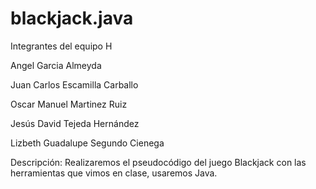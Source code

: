 # blackjack.java
Integrantes del equipo H

Angel Garcia Almeyda

Juan Carlos Escamilla Carballo

Oscar Manuel Martinez Ruiz

Jesús David Tejeda Hernández

Lizbeth Guadalupe Segundo Cienega

Descripción: Realizaremos el pseudocódigo del juego Blackjack con las herramientas que vimos en clase, usaremos Java. 
